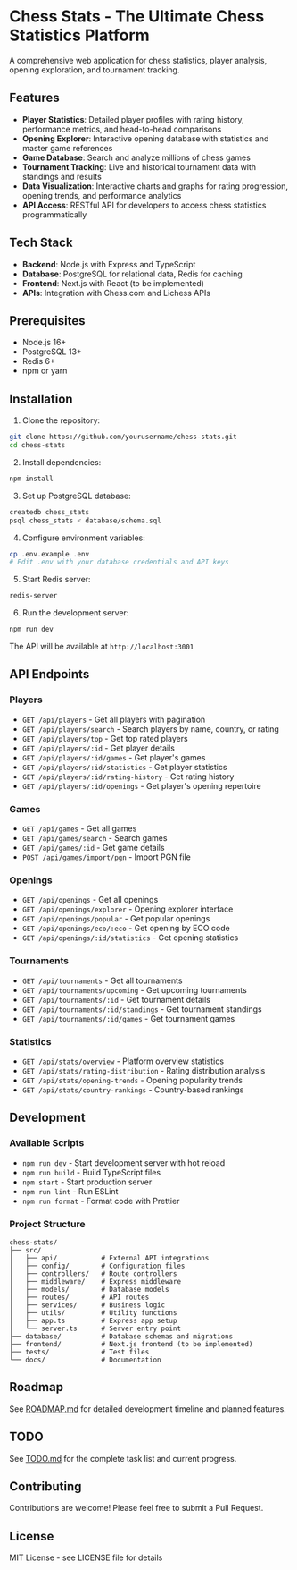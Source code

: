 # Chess Stats - The Ultimate Chess Statistics Platform

A comprehensive web application for chess statistics, player analysis, opening exploration, and tournament tracking.

## Features

- **Player Statistics**: Detailed player profiles with rating history, performance metrics, and head-to-head comparisons
- **Opening Explorer**: Interactive opening database with statistics and master game references
- **Game Database**: Search and analyze millions of chess games
- **Tournament Tracking**: Live and historical tournament data with standings and results
- **Data Visualization**: Interactive charts and graphs for rating progression, opening trends, and performance analytics
- **API Access**: RESTful API for developers to access chess statistics programmatically

## Tech Stack

- **Backend**: Node.js with Express and TypeScript
- **Database**: PostgreSQL for relational data, Redis for caching
- **Frontend**: Next.js with React (to be implemented)
- **APIs**: Integration with Chess.com and Lichess APIs

## Prerequisites

- Node.js 16+ 
- PostgreSQL 13+
- Redis 6+
- npm or yarn

## Installation

1. Clone the repository:
```bash
git clone https://github.com/yourusername/chess-stats.git
cd chess-stats
```

2. Install dependencies:
```bash
npm install
```

3. Set up PostgreSQL database:
```bash
createdb chess_stats
psql chess_stats < database/schema.sql
```

4. Configure environment variables:
```bash
cp .env.example .env
# Edit .env with your database credentials and API keys
```

5. Start Redis server:
```bash
redis-server
```

6. Run the development server:
```bash
npm run dev
```

The API will be available at `http://localhost:3001`

## API Endpoints

### Players
- `GET /api/players` - Get all players with pagination
- `GET /api/players/search` - Search players by name, country, or rating
- `GET /api/players/top` - Get top rated players
- `GET /api/players/:id` - Get player details
- `GET /api/players/:id/games` - Get player's games
- `GET /api/players/:id/statistics` - Get player statistics
- `GET /api/players/:id/rating-history` - Get rating history
- `GET /api/players/:id/openings` - Get player's opening repertoire

### Games
- `GET /api/games` - Get all games
- `GET /api/games/search` - Search games
- `GET /api/games/:id` - Get game details
- `POST /api/games/import/pgn` - Import PGN file

### Openings
- `GET /api/openings` - Get all openings
- `GET /api/openings/explorer` - Opening explorer interface
- `GET /api/openings/popular` - Get popular openings
- `GET /api/openings/eco/:eco` - Get opening by ECO code
- `GET /api/openings/:id/statistics` - Get opening statistics

### Tournaments
- `GET /api/tournaments` - Get all tournaments
- `GET /api/tournaments/upcoming` - Get upcoming tournaments
- `GET /api/tournaments/:id` - Get tournament details
- `GET /api/tournaments/:id/standings` - Get tournament standings
- `GET /api/tournaments/:id/games` - Get tournament games

### Statistics
- `GET /api/stats/overview` - Platform overview statistics
- `GET /api/stats/rating-distribution` - Rating distribution analysis
- `GET /api/stats/opening-trends` - Opening popularity trends
- `GET /api/stats/country-rankings` - Country-based rankings

## Development

### Available Scripts

- `npm run dev` - Start development server with hot reload
- `npm run build` - Build TypeScript files
- `npm start` - Start production server
- `npm run lint` - Run ESLint
- `npm run format` - Format code with Prettier

### Project Structure

```
chess-stats/
├── src/
│   ├── api/           # External API integrations
│   ├── config/        # Configuration files
│   ├── controllers/   # Route controllers
│   ├── middleware/    # Express middleware
│   ├── models/        # Database models
│   ├── routes/        # API routes
│   ├── services/      # Business logic
│   ├── utils/         # Utility functions
│   ├── app.ts         # Express app setup
│   └── server.ts      # Server entry point
├── database/          # Database schemas and migrations
├── frontend/          # Next.js frontend (to be implemented)
├── tests/             # Test files
└── docs/              # Documentation

```

## Roadmap

See [ROADMAP.md](ROADMAP.md) for detailed development timeline and planned features.

## TODO

See [TODO.md](TODO.md) for the complete task list and current progress.

## Contributing

Contributions are welcome! Please feel free to submit a Pull Request.

## License

MIT License - see LICENSE file for details